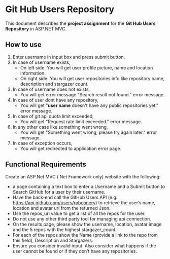 # Git Hub Users Repository

This document describes the **project assignment** for the **Git Hub Users Repository** in ASP.NET MVC.

## How to use

1. Enter username in input box and press submit button.
2. In case of username exists, 
	* On left side: You will get user profile picture, name and location information.
	* On right side: You will get user repositories info like repository name, description and stargazer count.
3. In case of username does not exists,
	* You will get error message "Search result not found." error message.
4. In case of user dont have any repository,
	* You will get "**user name** doesn't have any public repositories yet." error message.
5. In case of git api quota limit exceeded,
	* You will get "Request rate limit exceeded." error message.
6. In any other case like something went wrong,
	* You will get "Something went wrong, please try again later." error message.
7. In case of exception occurs,
	* You will get redirected to application error page.

## Functional Requirements

Create an ASP.Net MVC (.Net Framework only) website with the following:
* a page containing a text box to enter a Username and a Submit button to Search GitHub for a user by their username.
* Have the back-end call the GitHub Users API (e.g. https://api.github.com/users/robconery) to retrieve the user’s name, location and avatar url from the returned Json. 
* Use the repos_url value to get a list of all the repos for the user. 
* Do not use any other third party tool for managing api connection.
* On the results page, please show the username, location, avatar image and the 5 repos with the highest stargazer_count. 
* For each of the repos show the Name (provide a link to the repo from this field), Description and Stargazers.
* Ensure you consider invalid input. Also consider what happens if the user cannot be found or if they don’t have any repositories.

